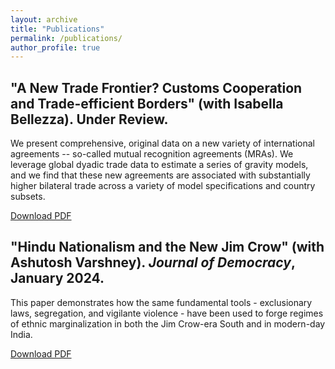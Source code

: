 ```yaml
---
layout: archive
title: "Publications"
permalink: /publications/
author_profile: true
---
```



## "A New Trade Frontier? Customs Cooperation and Trade-efficient Borders" (with Isabella Bellezza). Under Review.

We present comprehensive, original data on a new variety of international agreements -- so-called mutual recognition agreements (MRAs). We leverage global dyadic trade data to estimate a series of gravity models, and we find that these new agreements are associated with substantially higher bilateral trade across a variety of model specifications and country subsets. 

[Download PDF](https://connorstaggs.github.io/assets/trade_effects_of_MRAs.pdf)

## "Hindu Nationalism and the New Jim Crow" (with Ashutosh Varshney). *Journal of Democracy*, January 2024. 

This paper demonstrates how the same fundamental tools - exclusionary laws, segregation, and vigilante violence - have been used to forge regimes of ethnic marginalization in both the Jim Crow-era South and in modern-day India. 

[Download PDF](https://connorstaggs.github.io/assets/Hindu_nationalism_and_the_new_jim_crow_varshney_staggs.pdf)

<!--
{% if site.author.googlescholar %}
  <div class="wordwrap">You can also find my articles on <a href="{{site.author.googlescholar}}">my Google Scholar profile</a>.</div>
{% endif %}

{% include base_path %}

{% for post in site.publications reversed %}
  {% include archive-single.html %}
{% endfor %}
-->
